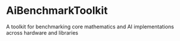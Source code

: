 # AiBenchmarkToolkit
A toolkit for benchmarking core mathematics and AI implementations across hardware and libraries

